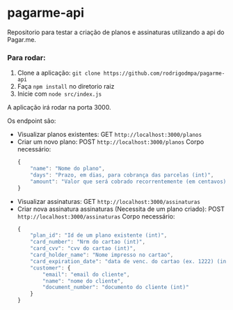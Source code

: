 # pagarme-api
Repositorio para testar a criação de planos e assinaturas utilizando a api do Pagar.me.

### Para rodar:

1) Clone a aplicação: `git clone https://github.com/rodrigodmpa/pagarme-api`
2) Faça `npm install` no diretorio raiz
3) Inicie com `node src/index.js`

A aplicação irá rodar na porta 3000.

Os endpoint são:


* Visualizar planos existentes: GET `http://localhost:3000/planos`
* Criar um novo plano: POST `http://localhost:3000/planos`
Corpo necessário: 
    ```javascript
    {
        "name": "Nome do plano",
        "days": "Prazo, em dias, para cobrança das parcelas (int)",
        "amount": "Valor que será cobrado recorrentemente (em centavos) (int)"
    }
    ```
* Visualizar assinaturas: GET `http://localhost:3000/assinaturas`
* Criar nova assinatura assinaturas (Necessita de um plano criado): POST `http://localhost:3000/assinaturas`
Corpo necessário: 
    ```javascript
    {
        "plan_id": "Id de um plano existente (int)",
        "card_number": "Nrm do cartao (int)",
        "card_cvv": "cvv do cartao (int)",
        "card_holder_name": "Nome impresso no cartao",
        "card_expiration_date": "data de venc. do cartao (ex. 1222) (int)",
        "customer": {
            "email": "email do cliente",
            "name": "nome do cliente",
            "document_number": "documento do cliente (int)"
        }
    }
    ```


